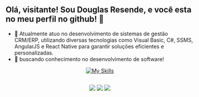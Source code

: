 ## Olá, visitante! Sou Douglas Resende, e você esta no meu perfil no github! 👋

- 🔭 Atualmente atuo no desenvolvimento de sistemas de gestão  CRM/ERP, utilizando diversas tecnologias como Visual Basic, C#, SSMS, AngularJS e React Native para garantir soluções eficientes e personalizadas.
- 🌱 buscando conhecimento no desenvolvimento de software!

<div align="center">
  
[![My Skills](https://skillicons.dev/icons?i=js,html,css,ts,cs,dotnet,mysql)](https://skillicons.dev)
</div>


  ##
 
<div align="center"> 
  <a href = "mailto:douglasmresende@gmail.com"><img src="https://img.shields.io/badge/Gmail-D14836?style=for-the-badge&logo=gmail&logoColor=white" target="_blank"></a>
  <a href="https://www.linkedin.com/in/douglasmresende/" target="_blank"><img src="https://img.shields.io/badge/-LinkedIn-%230077B5?style=for-the-badge&logo=linkedin&logoColor=white" target="_blank"></a> 
  <a href = "https://wa.me/55031991562513"><img src="https://img.shields.io/badge/WhatsApp-25D366?style=for-the-badge&logo=whatsapp&logoColor=white" target="_blank"></a>
</div>
  

